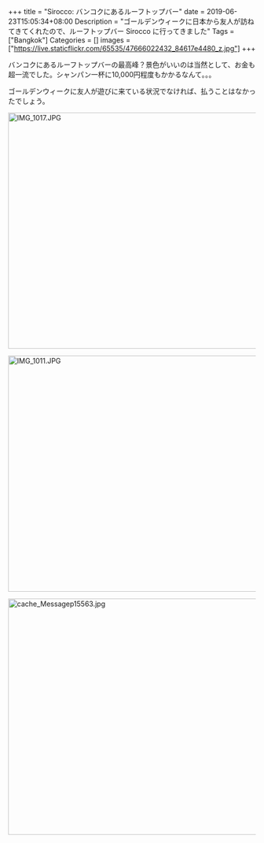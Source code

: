 +++
title = "Sirocco: バンコクにあるルーフトップバー"
date = 2019-06-23T15:05:34+08:00
Description = "ゴールデンウィークに日本から友人が訪ねてきてくれたので、ルーフトップバー Sirocco に行ってきました"
Tags = ["Bangkok"]
Categories = []
images = ["https://live.staticflickr.com/65535/47666022432_84617e4480_z.jpg"]
+++

バンコクにあるルーフトップバーの最高峰？景色がいいのは当然として、お金も超一流でした。シャンパン一杯に10,000円程度もかかるなんて。。。

ゴールデンウィークに友人が遊びに来ている状況でなければ、払うことはなかったでしょう。

<a data-flickr-embed="true"  href="https://www.flickr.com/photos/42332031@N02/47662209062/in/album-72157680109912548/" title="IMG_1017.JPG"><img src="https://live.staticflickr.com/65535/47662209062_e8a9a806d6_z.jpg" width="640" height="480" alt="IMG_1017.JPG"></a><script async src="//embedr.flickr.com/assets/client-code.js" charset="utf-8"></script>

<a data-flickr-embed="true"  href="https://www.flickr.com/photos/42332031@N02/33838008088/in/album-72157680109912548/" title="IMG_1011.JPG"><img src="https://live.staticflickr.com/65535/33838008088_379d3b9509_z.jpg" width="640" height="480" alt="IMG_1011.JPG"></a><script async src="//embedr.flickr.com/assets/client-code.js" charset="utf-8"></script>

<a data-flickr-embed="true"  href="https://www.flickr.com/photos/42332031@N02/47666022432/in/album-72157680109912548/" title="cache_Messagep15563.jpg"><img src="https://live.staticflickr.com/65535/47666022432_84617e4480_z.jpg" width="640" height="480" alt="cache_Messagep15563.jpg"></a><script async src="//embedr.flickr.com/assets/client-code.js" charset="utf-8"></script>
